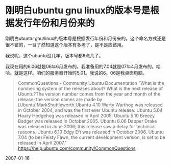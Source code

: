 # 刚明白ubuntu gnu linux的版本号是根据发行年份和月份来的

刚明白ubuntu gnu/linux的版本号是根据发行年份和月份来的。这个命名方式还是很不错的，一目了然知道这个版本有多老了，是不是应该用。

我说呢，这个ubuntu没几年，版本号都6点几了。

我现在用的6.06就是06年6月发布的。我准备用的7.04就是07年4月发布的。哈哈。就是这样。咱们的服务器开始时5.01。我说的6。06是我桌面电脑。

> CommonQuestions - Community Ubuntu Documentation
> "What is the numbering system of the releases about? What is the next release of Ubuntu?The version number comes from the year and month of the release; the version names are made by [Ubuntu]MarkShuttleworth.Ubuntu 4.10 Warty Warthog was released in October 2004, and was the first ever Ubuntu release.
> Ubuntu 5.04 Hoary Hedgehog was released in April 2005.
> Ubuntu 5.10 Breezy Badger was released in October 2005.
> Ubuntu 6.06 Dapper Drake was released in June 2006; this release saw a delay for technical reasons.
> Ubuntu 6.10 Edgy Eft was released in October 2006.
> Ubuntu 7.04 (to be) Feisty Fawn, the current development version, is set to be released in April 2007."
> https://help.ubuntu.com/community/CommonQuestions

2007-01-16